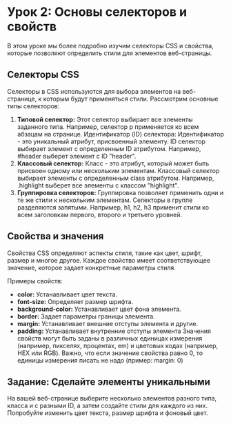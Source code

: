 # Урок 2: Основы селекторов и свойств

В этом уроке мы более подробно изучим селекторы CSS и свойства, которые позволяют определить стили для элементов веб-страницы.

## Селекторы CSS

Селекторы в CSS используются для выбора элементов на веб-странице, к которым будут применяться стили. Рассмотрим основные типы селекторов:

1. **Типовой селектор:** Этот селектор выбирает все элементы заданного типа. Например, селектор p применяется ко всем абзацам на странице.
Идентификатор (ID) селектора: Идентификатор - это уникальный атрибут, присвоенный элементу. ID селектор выбирает элемент с определенным ID атрибутом. Например, #header выберет элемент с ID "header".
2. **Классовый селектор:** Класс - это атрибут, который может быть присвоен одному или нескольким элементам. Классовый селектор выбирает элементы с определенным class атрибутом. Например, .highlight выберет все элементы с классом "highlight".
3. **Группировка селекторов:** Группировка позволяет применить одни и те же стили к нескольким элементам. Селекторы в группе разделяются запятыми. Например, h1, h2, h3 применит стили ко всем заголовкам первого, второго и третьего уровней.
## Свойства и значения

Свойства CSS определяют аспекты стиля, такие как цвет, шрифт, размер и многое другое. Каждое свойство имеет соответствующее значение, которое задает конкретные параметры стиля.

Примеры свойств:

* **color:** Устанавливает цвет текста.
* **font-size:** Определяет размер шрифта.
* **background-color:** Устанавливает цвет фона элемента.
* **border:** Задает параметры границы элемента.
* **margin:** Устанавливает внешние отступы элемента и другие.
* **padding:** Устанавливает внутренние отступы элемента
Значения свойств могут быть заданы в различных единицах измерения (например, пикселях, процентах, em) и цветовых кодах (например, HEX или RGB). Важно, что если значение свойства равно 0, то единицы измерения писать не надо (пример: margin: 0)

## Задание: Сделайте элементы уникальными
На вашей веб-странице выберите несколько элементов разного типа, класса и с разными ID, а затем создайте стили для каждого из них. Попробуйте изменить цвет текста, размер шрифта и фоновый цвет.